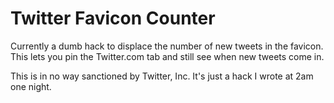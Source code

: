 # Twitter Favicon Counter

Currently a dumb hack to displace the number of new tweets in the
favicon. This lets you pin the Twitter.com tab and still see when new
tweets come in.

This is in no way sanctioned by Twitter, Inc. It's just a hack I wrote
at 2am one night.
